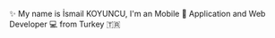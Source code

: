 ✨ My name is İsmail KOYUNCU, I'm an Mobile 📱 Application and Web Developer 💻 from Turkey 🇹🇷

<!---
ismailkoyuncu/ismailkoyuncu is a ✨ special ✨ repository because its `README.md` (this file) appears on your GitHub profile.
You can click the Preview link to take a look at your changes.
--->
